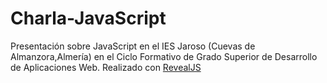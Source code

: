 # Charla-JavaScript

Presentación sobre JavaScript en el IES Jaroso (Cuevas de Almanzora,Almería) en el Ciclo Formativo de Grado Superior de Desarrollo de Aplicaciones Web. Realizado con [RevealJS](https://github.com/hakimel/reveal.js) 
